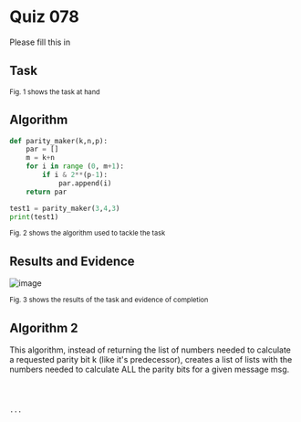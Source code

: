 # Quiz 078
Please fill this in
## Task

<sub>Fig. 1 shows the task at hand</sub>

## Algorithm
```.py
def parity_maker(k,n,p):
    par = []
    m = k+n
    for i in range (0, m+1):
        if i & 2**(p-1):
            par.append(i)
    return par

test1 = parity_maker(3,4,3)
print(test1)
```
<sub>Fig. 2 shows the algorithm used to tackle the task</sub>

## Results and Evidence
![image](https://github.com/user-attachments/assets/bb0d1a8c-5874-4c04-b61d-1449d4f2e6b4)

<sub>Fig. 3 shows the results of the task and evidence of completion</sub>

## Algorithm 2
This algorithm, instead of returning the list of numbers needed to calculate a requested parity bit k (like it's predecessor), creates a list of lists with the numbers needed to calculate ALL the parity bits for a given message msg.
```.py



...

